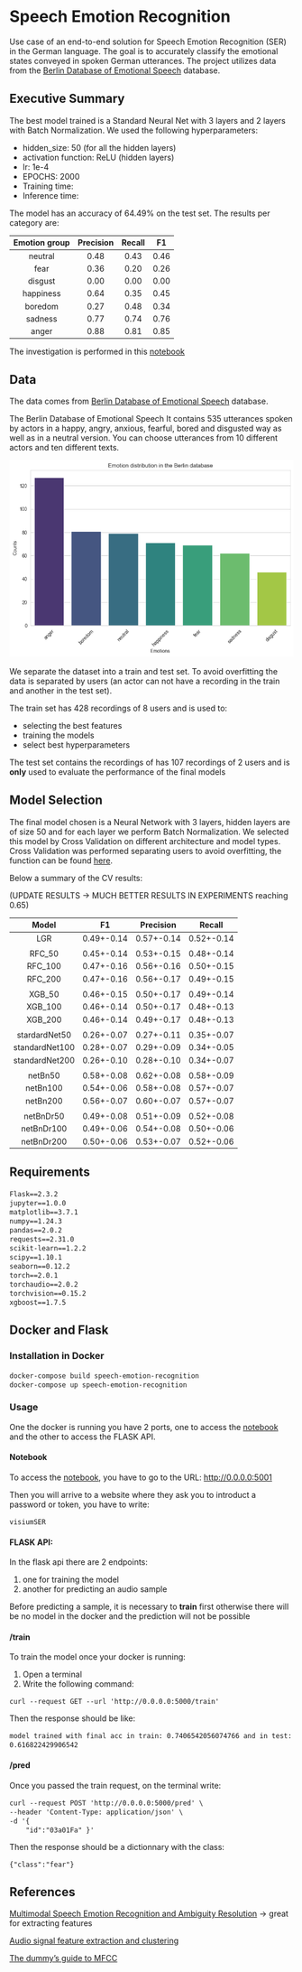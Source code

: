 # Speech Emotion Recognition

Use case of an end-to-end solution for Speech Emotion Recognition (SER) in the German language. The goal is to accurately classify the emotional states conveyed in spoken German utterances. The project utilizes data from the [Berlin Database of Emotional Speech](http://emodb.bilderbar.info/start.html) database.

## Executive Summary 


The best model trained is a Standard Neural Net with 3 layers and 2 layers with Batch Normalization. We used the following hyperparameters:

- hidden_size: 50 (for all the hidden layers)
- activation function: ReLU (hidden layers)
- lr: 1e-4
- EPOCHS: 2000
- Training time:
- Inference time: 

The model has an accuracy of 64.49% on the test set. The results per category are:

|Emotion group|Precision |Recall|F1|
|:--:|:---:|:-:|:--:|
|neutral|0.48|0.43|0.46|
|fear|0.36|0.20|0.26|
|disgust|0.00|0.00|0.00|
|happiness|0.64|0.35|0.45|
|boredom|0.27|0.48|0.34|
|sadness|0.77|0.74|0.76|
|anger|0.88|0.81|0.85|

The investigation is performed in this [notebook](Report_SER.ipynb)

## Data

The data comes from [Berlin Database of Emotional Speech](http://emodb.bilderbar.info/start.html) database.

The Berlin Database of Emotional Speech It contains 535 utterances spoken by actors in a happy, angry, anxious, fearful, bored and disgusted way as well as in a neutral version. You can choose utterances from 10 different actors and ten different texts.

![](img/emotion_distribution.png)

We separate the dataset into a train and test set. To avoid overfitting the data is separated by users (an actor can not have a recording in the train and another in the test set).

The train set has 428 recordings of 8 users and is used to:
- selecting the best features
- training the models
- select best hyperparameters

The test set contains the recordings of has 107 recordings of 2 users and is **only** used to evaluate the performance of the final models


## Model Selection

The final model chosen is a Neural Network with 3 layers, hidden layers are of size 50 and for each layer we perform Batch Normalization.
We selected this model by Cross Validation on different architecture and model types. Cross Validation was performed separating users to avoid overfitting, the function can be found [here](src/evaluation.py).

Below a summary of the CV results:


(UPDATE RESULTS -> MUCH BETTER RESULTS IN EXPERIMENTS reaching 0.65)

|Model|F1|Precision|Recall|
|:----:|:---:|:---:|:----:|
|LGR|0.49+-0.14|0.57+-0.14|0.52+-0.14|
||
|RFC_50|0.45+-0.14|0.53+-0.15|0.48+-0.14|
|RFC_100|0.47+-0.16|0.56+-0.16|0.50+-0.15|
|RFC_200|0.47+-0.16|0.56+-0.17|0.49+-0.15|
||
|XGB_50|0.46+-0.15|0.50+-0.17|0.49+-0.14|
|XGB_100|0.46+-0.14|0.50+-0.17|0.48+-0.13|
|XGB_200|0.46+-0.14|0.49+-0.17|0.48+-0.13|
||
|stardardNet50|0.26+-0.07|0.27+-0.11|0.35+-0.07|
|standardNet100|0.28+-0.07|0.29+-0.09|0.34+-0.05|
|standardNet200|0.26+-0.10|0.28+-0.10|0.34+-0.07|
||
|netBn50|0.58+-0.08|0.62+-0.08|0.58+-0.09|
|netBn100|0.54+-0.06|0.58+-0.08|0.57+-0.07|
|netBn200|0.56+-0.07|0.60+-0.07|0.57+-0.07|
||
|netBnDr50|0.49+-0.08|0.51+-0.09|0.52+-0.08|
|netBnDr100|0.49+-0.06|0.54+-0.08|0.50+-0.06|
|netBnDr200|0.50+-0.06|0.53+-0.07|0.52+-0.06|


## Requirements


````
Flask==2.3.2
jupyter==1.0.0
matplotlib==3.7.1
numpy==1.24.3
pandas==2.0.2
requests==2.31.0
scikit-learn==1.2.2
scipy==1.10.1
seaborn==0.12.2
torch==2.0.1
torchaudio==2.0.2
torchvision==0.15.2
xgboost==1.7.5
````

## Docker and Flask

### Installation in Docker

```
docker-compose build speech-emotion-recognition
docker-compose up speech-emotion-recognition
```

### Usage

One the docker is running you have 2 ports, one to access the [notebook](Report_SER.ipynb) and the other to access the FLASK API.

#### Notebook

To access the [notebook](Report_SER.ipynb), you have to go to the URL: http://0.0.0.0:5001 

Then you will arrive to a website where they ask you to introduct a password or token, you have to write:

```
visiumSER
```

#### FLASK API:

In the flask api there are 2 endpoints:

1. one for training the model
2. another for predicting an audio sample

Before predicting a sample, it is necessary to **train** first otherwise there will be no model in the docker and the prediction will not be possible

#### /train

To train the model once your docker is running:

1. Open a terminal
2. Write the following command:

```
curl --request GET --url 'http://0.0.0.0:5000/train'
```

Then the response should be like:

```
model trained with final acc in train: 0.7406542056074766 and in test: 0.616822429906542
```


#### /pred

Once you passed the train request, on the terminal write:

````
curl --request POST 'http://0.0.0.0:5000/pred' \
--header 'Content-Type: application/json' \
-d '{
    "id":"03a01Fa" }'
````

Then the response should be a dictionnary with the class:

```
{"class":"fear"}
```

## References

[Multimodal Speech Emotion Recognition and Ambiguity Resolution](https://arxiv.org/pdf/1904.06022v1.pdf) -> great for extracting features

[Audio signal feature extraction and clustering](https://medium.com/heuristics/audio-signal-feature-extraction-and-clustering-935319d2225)

[The dummy’s guide to MFCC](https://medium.com/prathena/the-dummys-guide-to-mfcc-aceab2450fd)